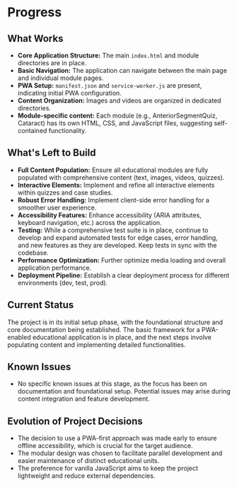 <!-- THE CHANGES - progress.md | 2025-06-25, SJ -->
# Progress

## What Works

- **Core Application Structure:** The main `index.html` and module directories are in place.
- **Basic Navigation:** The application can navigate between the main page and individual module pages.
- **PWA Setup:** `manifest.json` and `service-worker.js` are present, indicating initial PWA configuration.
- **Content Organization:** Images and videos are organized in dedicated directories.
- **Module-specific content:** Each module (e.g., AnteriorSegmentQuiz, Cataract) has its own HTML, CSS, and JavaScript files, suggesting self-contained functionality.

## What's Left to Build

- **Full Content Population:** Ensure all educational modules are fully populated with comprehensive content (text, images, videos, quizzes).
- **Interactive Elements:** Implement and refine all interactive elements within quizzes and case studies.
- **Robust Error Handling:** Implement client-side error handling for a smoother user experience.
- **Accessibility Features:** Enhance accessibility (ARIA attributes, keyboard navigation, etc.) across the application.
- **Testing:** While a comprehensive test suite is in place, continue to develop and expand automated tests for edge cases, error handling, and new features as they are developed. Keep tests in sync with the codebase.
- **Performance Optimization:** Further optimize media loading and overall application performance.
- **Deployment Pipeline:** Establish a clear deployment process for different environments (dev, test, prod).

## Current Status

The project is in its initial setup phase, with the foundational structure and core documentation being established. The basic framework for a PWA-enabled educational application is in place, and the next steps involve populating content and implementing detailed functionalities.

## Known Issues

- No specific known issues at this stage, as the focus has been on documentation and foundational setup. Potential issues may arise during content integration and feature development.

## Evolution of Project Decisions

- The decision to use a PWA-first approach was made early to ensure offline accessibility, which is crucial for the target audience.
- The modular design was chosen to facilitate parallel development and easier maintenance of distinct educational units.
- The preference for vanilla JavaScript aims to keep the project lightweight and reduce external dependencies.
